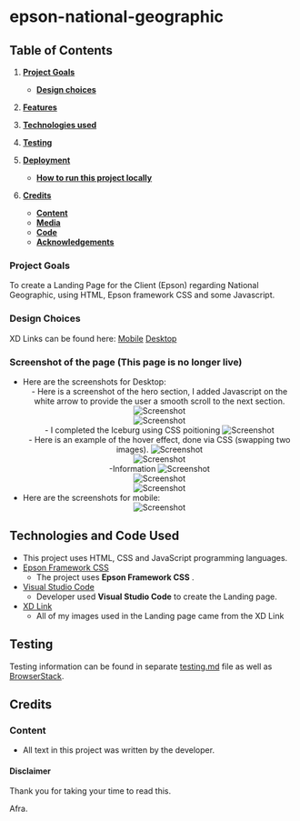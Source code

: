 # epson-national-geographic

## Table of Contents
1.  [**Project Goals**](#project-goals)
    - [**Design choices**](#design-choices)


2. [**Features**](#features)


3. [**Technologies used**](#technologies-used)

4. [**Testing**](#testing)

5. [**Deployment**](#deployment)
    - [**How to run this project locally**](#how-to-run-this-project-locally)

6. [**Credits**](#credits)
    - [**Content**](#content)
    - [**Media**](#media)
    - [**Code**](#code)
    - [**Acknowledgements**](#acknowledgements)

### Project Goals

To create a Landing Page for the Client (Epson) regarding National Geographic, using HTML, Epson framework CSS and some Javascript. 

### Design Choices

XD Links can be found here:
<a href="https://xd.adobe.com/view/1cc3843d-588c-4fcf-8682-26c978b6830f-4990/" target="_blank">Mobile</a>
<a href="https://xd.adobe.com/view/deed9ba5-5aa2-4b46-9719-7e3c6329e715-8bbe/" target="_blank">Desktop</a>


### Screenshot of the page (This page is no longer live)
- Here are the screenshots for Desktop: 
    <div align="center">
    - Here is a screenshot of the hero section, I added Javascript on the white arrow to provide the user a smooth scroll to the next section.
    <img src="images/hero-section.png" alt="Screenshot"><br>
    <img src="images/screenshot-first-section.png" alt="Screenshot"><br>
    - I completed the Iceburg using CSS poitioning
    <img src="images/screenshot-second-section.png" alt="Screenshot"><br>
    - Here is an example of the hover effect, done via CSS (swapping two images). 
    <img src="images/screenshot-hover-one.png" alt="Screenshot"><br>
    <img src="images/screenshot-hover-two.png" alt="Screenshot"><br>
    -Information 
    <img src="images/screenshot-third-section.png" alt="Screenshot"><br>
    <img src="images/screenshot-fourth-section.png" alt="Screenshot"><br>
    <img src="images/screenshot-fifth-section.png" alt="Screenshot"><br>
    </div>
- Here are the screenshots for mobile:
    <div align="center">
    <img src="images/screenshot-one-mobile.png" alt="Screenshot"><br>
    </div>


## Technologies and Code Used

- This project uses HTML, CSS and JavaScript programming languages.
- [Epson Framework CSS](https://www.epson.co.uk/)
    - The project uses **Epson Framework CSS** .
- [Visual Studio Code](https://code.visualstudio.com/) 
    - Developer used **Visual Studio Code** to create the Landing page. 
- [XD Link](https://helpx.adobe.com/xd/help/share-designs-prototypes.html)
    - All of my images used in the Landing page came from the XD Link

## Testing 

Testing information can be found in separate [testing.md](testing.md) file as well as [BrowserStack](https://www.browserstack.com). 

## Credits

### Content

- All text in this project was written by the developer.

#### Disclaimer

Thank you for taking your time to read this. 

Afra. 